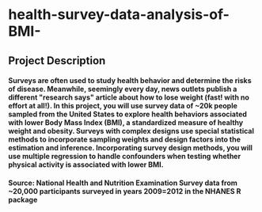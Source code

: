 # health-survey-data-analysis-of-BMI-

## Project Description

#### Surveys are often used to study health behavior and determine the risks of disease. Meanwhile, seemingly every day, news outlets publish a different "research says" article about how to lose weight (fast! with no effort at all!). In this project, you will use survey data of ~20k people sampled from the United States to explore health behaviors associated with lower Body Mass Index (BMI), a standardized measure of healthy weight and obesity. Surveys with complex designs use special statistical methods to incorporate sampling weights and design factors into the estimation and inference. Incorporating survey design methods, you will use multiple regression to handle confounders when testing whether physical activity is associated with lower BMI.

#### Source: National Health and Nutrition Examination Survey data from ~20,000 participants surveyed in years 2009=2012 in the NHANES R package
